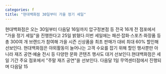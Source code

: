 ```yaml
---
categories: f
title: "현대백화점 30일부터 가을 정기 세일"
---
```

 현대백화점은 오는 30일부터 다음달 16일까지 압구정본점 등 전국 16개 전 점포에서 "가을 정기 세일"을 진행한다고 25일 밝혔다.이번 세일에는 패션·잡화·스포츠·화장품 등 총 300여 개 브랜드가 참여해 가을 시즌 신상품을 최초 판매가 대비 최대 60% 할인해 선보인다. 현대백화점은 야외활동이 늘어나는 고객 수요를 잡기 위해 할인 행사뿐만 아니라 재즈 공연·예술 전시 등 다양한 문화 콘텐츠 행사도 대거 선보인다.현대백화점은 세일 기간 주요 점포에서 "주말 재즈 공연"을 선보인다. 다음달 1일 무역센터점에서 진행되며 다음달 15